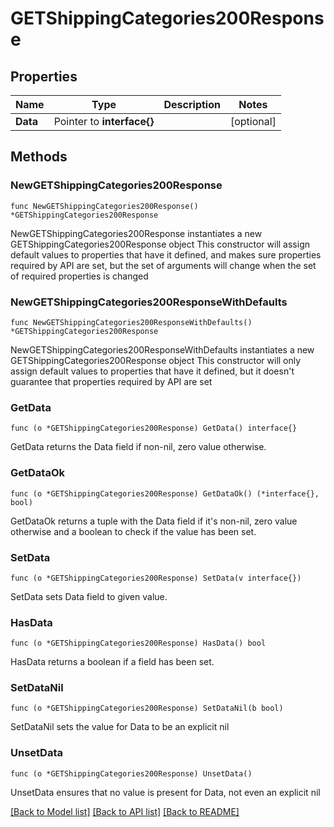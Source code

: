 # GETShippingCategories200Response

## Properties

Name | Type | Description | Notes
------------ | ------------- | ------------- | -------------
**Data** | Pointer to **interface{}** |  | [optional] 

## Methods

### NewGETShippingCategories200Response

`func NewGETShippingCategories200Response() *GETShippingCategories200Response`

NewGETShippingCategories200Response instantiates a new GETShippingCategories200Response object
This constructor will assign default values to properties that have it defined,
and makes sure properties required by API are set, but the set of arguments
will change when the set of required properties is changed

### NewGETShippingCategories200ResponseWithDefaults

`func NewGETShippingCategories200ResponseWithDefaults() *GETShippingCategories200Response`

NewGETShippingCategories200ResponseWithDefaults instantiates a new GETShippingCategories200Response object
This constructor will only assign default values to properties that have it defined,
but it doesn't guarantee that properties required by API are set

### GetData

`func (o *GETShippingCategories200Response) GetData() interface{}`

GetData returns the Data field if non-nil, zero value otherwise.

### GetDataOk

`func (o *GETShippingCategories200Response) GetDataOk() (*interface{}, bool)`

GetDataOk returns a tuple with the Data field if it's non-nil, zero value otherwise
and a boolean to check if the value has been set.

### SetData

`func (o *GETShippingCategories200Response) SetData(v interface{})`

SetData sets Data field to given value.

### HasData

`func (o *GETShippingCategories200Response) HasData() bool`

HasData returns a boolean if a field has been set.

### SetDataNil

`func (o *GETShippingCategories200Response) SetDataNil(b bool)`

 SetDataNil sets the value for Data to be an explicit nil

### UnsetData
`func (o *GETShippingCategories200Response) UnsetData()`

UnsetData ensures that no value is present for Data, not even an explicit nil

[[Back to Model list]](../README.md#documentation-for-models) [[Back to API list]](../README.md#documentation-for-api-endpoints) [[Back to README]](../README.md)


